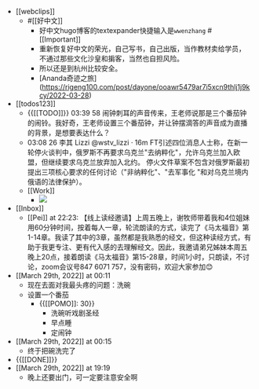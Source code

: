 - [[webclips]]
    - #[[好中文]]
        - 好中文hugo博客的textexpander快捷输入是`wwenzhang` #[[Important]]
        - 重新恢复好中文的荣光，自己写书，自己出版，当作教材卖给学员，不通过那些文化沙皇和掮客，当然也自担风险。
        - 所以还是到杭州比较安全。
        - [Ananda奇迹之旅] (https://rigeng100.com/post/dayone/ooawr5479ar7i5xcn9thlj1j9kcy/2022-03-28)
- [[todos123]]
    - {{[[TODO]]}} 03:39 58 闹钟刺耳的声音传来，王老师说那是三个番茄钟的闹铃。我好奇，王老师设置三个番茄钟，并让钟摆滴答的声音成为直播的背景，是想要表达什么？
    - 03:08 26 李其 Lizzi
@wstv_lizzi
·
16m
FT引述四位消息人士称，在新一轮停火谈判中，俄罗斯不再要求乌克兰"去纳粹化"，允许乌克兰加入欧盟，但继续要求乌克兰放弃加入北约。
停火文件草案不包含对俄罗斯最初提出三项核心要求的任何讨论（"非纳粹化"、"去军事化 "和对乌克兰境内俄语的法律保护）。
    - [[Work]]
        - ![](https://firebasestorage.googleapis.com/v0/b/firescript-577a2.appspot.com/o/imgs%2Fapp%2Fhaozhongwen%2FzLI4DO7gfC.png?alt=media&token=cb4c2d48-b51a-4068-9d91-17ad5547be9b)
- [[Inbox]]
    - [[Pei]] at 22:23: 【线上读经邀请】上周五晚上，谢牧师带着我和4位姐妹用60分钟时间，按着每人一章，轮流朗读的方式，读完了《马太福音》第1-14章。我读了其中的3章，虽然都是我熟悉的经文，但这种读经方式，有助于我更专注、更有代入感的去理解经文。因此，我邀请弟兄姊妹本周五晚上20点，接着朗读《马太福音》第15-28章，时间1小时，只朗读，不讨论，zoom会议号847 6071 757，没有密码，欢迎大家参加😊
- [[March 29th, 2022]] at 00:11
    - 现在去面对我最头疼的问题：洗碗
    - 设置一个番茄
        - {{[[POMO]]: 30}}
            - 洗碗听戏剧圣经
            - 早点睡
            - 定闹钟
- [[March 29th, 2022]] at 00:15
    - 终于把碗洗完了
- {{[[DONE]]}} 
- [[March 29th, 2022]] at 19:19
    - 晚上还要出门，可一定要注意安全啊
